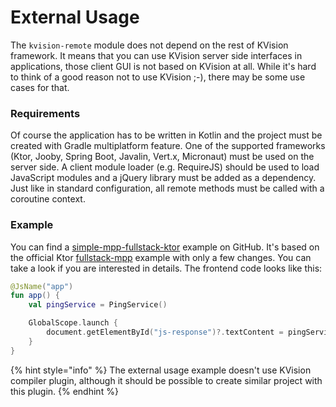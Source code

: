# External Usage

The `kvision-remote` module does not depend on the rest of KVision framework. It means that you can use KVision server side interfaces in applications, those client GUI is not based on KVision at all. While it's hard to think of a good reason not to use KVision ;-\), there may be some use cases for that.

### Requirements

Of course the application has to be written in Kotlin and the project must be created with Gradle multiplatform feature. One of the supported frameworks \(Ktor, Jooby,  Spring Boot, Javalin, Vert.x, Micronaut\) must be used on the server side. A client module loader \(e.g. RequireJS\) should be used to load JavaScript modules and a jQuery library must be added as a dependency. Just like in standard configuration, all remote methods must be called with a coroutine context.

### Example

You can find a [simple-mpp-fullstack-ktor](https://github.com/rjaros/kvision-examples/tree/master/simple-mpp-fullstack-ktor) example on GitHub. It's based on the official Ktor [fullstack-mpp](https://github.com/ktorio/ktor-samples/tree/master/mpp/fullstack-mpp) example with only a few changes. You can take a look if you are interested in details. The frontend code looks like this:

```kotlin
@JsName("app")
fun app() {
    val pingService = PingService()

    GlobalScope.launch {
        document.getElementById("js-response")?.textContent = pingService.ping("Hello World from Client!")
    }
}
```

{% hint style="info" %}
The external usage example doesn't use KVision compiler plugin, although it should be possible to create similar project with this plugin.
{% endhint %}


